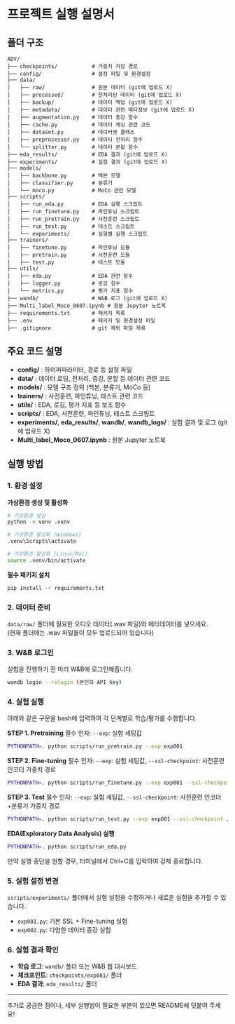 # 프로젝트 실행 설명서

## 폴더 구조

```
ADV/
├── checkpoints/           # 가중치 저장 경로
├── config/                # 설정 파일 및 환경설정
├── data/
│   ├── raw/               # 원본 데이터 (git에 업로드 X)
│   ├── processed/         # 전처리된 데이터 (git에 업로드 X)
│   ├── backup/            # 데이터 백업 (git에 업로드 X)
│   ├── metadata/          # 데이터 관련 메타정보 (git에 업로드 X)
│   ├── augmentation.py    # 데이터 증강 함수
│   ├── cache.py           # 데이터 캐싱 관련 코드
│   ├── dataset.py         # 데이터셋 클래스
│   ├── preprocessor.py    # 데이터 전처리 함수
│   └── splitter.py        # 데이터 분할 함수
├── eda_results/           # EDA 결과 (git에 업로드 X)
├── experiments/           # 실험 결과 (git에 업로드 X)
├── models/                
│   ├── backbone.py        # 백본 모델
│   ├── classifier.py      # 분류기
│   └── moco.py            # MoCo 관련 모델
├── scripts/               
│   ├── run_eda.py         # EDA 실행 스크립트
│   ├── run_finetune.py    # 파인튜닝 스크립트
│   ├── run_pretrain.py    # 사전훈련 스크립트
│   ├── run_test.py        # 테스트 스크립트
│   └── experiments/       # 실험별 실행 스크립트
├── trainers/              
│   ├── finetune.py        # 파인튜닝 모듈
│   ├── pretrain.py        # 사전훈련 모듈
│   ├── test.py            # 테스트 모듈
├── utils/                 
│   ├── eda.py             # EDA 관련 함수
│   ├── logger.py          # 로깅 함수
│   └── metrics.py         # 평가 지표 함수
├── wandb/                 # W&B 로그 (git에 업로드 X)
├── Multi_label_Moco_0607.ipynb # 원본 Jupyter 노트북
├── requirements.txt       # 패키지 목록
├── .env                   # 패키지 및 환경설정 파일
├── .gitignore             # git 제외 파일 목록
```

## 주요 코드 설명

- **config/** : 하이퍼파라미터, 경로 등 설정 파일
- **data/** : 데이터 로딩, 전처리, 증강, 분할 등 데이터 관련 코드
- **models/** : 모델 구조 정의 (백본, 분류기, MoCo 등)
- **trainers/** : 사전훈련, 파인튜닝, 테스트 관련 코드
- **utils/** : EDA, 로깅, 평가 지표 등 보조 함수
- **scripts/** : EDA, 사전훈련, 파인튜닝, 테스트 스크립트
- **experiments/**, **eda_results/**, **wandb/**, **wandb_logs/** : 실험 결과 및 로그 (git에 업로드 X)
- **Multi_label_Moco_0607.ipynb** : 원본 Jupyter 노트북

## 실행 방법

### 1. 환경 설정  

**가상환경 생성 및 활성화**
```bash
# 가상환경 생성
python -m venv .venv

# 가상환경 활성화 (Windows)
.venv\Scripts\activate

# 가상환경 활성화 (Linux/Mac)
source .venv/bin/activate
```

**필수 패키지 설치**
```bash
pip install -r requirements.txt
```

### 2. 데이터 준비
`data/raw/` 폴더에 필요한 오디오 데이터(.wav 파일)와 메타데이터를 넣으세요.  
(현재 폴더에는 .wav 파일들이 모두 업로드되어 있습니다)  

### 3. W&B 로그인  
실험을 진행하기 전 미리 W&B에 로그인해줍니다.  
```bash
wandb login --relogin (본인의 API key)
```

### 4. 실험 실행  
아래와 같은 구문을 bash에 입력하여 각 단계별로 학습/평가를 수행합니다.  

**STEP 1. Pretraining**  필수 인자: `--exp`: 실험 세팅값  
```bash
PYTHONPATH=. python scripts/run_pretrain.py --exp exp001
```

**STEP 2. Fine-tuning**  필수 인자: `--exp`: 실험 세팅값, `--ssl-checkpoint`: 사전훈련 인코더 가중치 경로  
```bash
PYTHONPATH=. python scripts/run_finetune.py --exp exp001 --ssl-checkpoint /checkpoints/exp001/best_pretrained_model.pth
```

**STEP 3. Test**  필수 인자: `--exp`: 실험 세팅값, `--ssl-checkpoint`: 사전훈련 인코더+분류기 가중치 경로  
```bash
PYTHONPATH=. python scripts/run_test.py --exp exp001 --ssl-checkpoint /checkpoints/exp001/best_finetuned_model.pth
```

**EDA(Exploratory Data Analysis) 실행**
```bash
PYTHONPATH=. python scripts/run_eda.py
```

만약 실행 중단을 원할 경우, 터미널에서 Ctrl+C를 입력하여 강제 종료합니다.  

### 5. 실험 설정 변경
`scripts/experiments/` 폴더에서 실험 설정을 수정하거나 새로운 실험을 추가할 수 있습니다.
- `exp001.py`: 기본 SSL + Fine-tuning 실험
- `exp002.py`: 다양한 데이터 증강 실험

### 6. 실험 결과 확인
- **학습 로그**: `wandb/` 폴더 또는 W&B 웹 대시보드
- **체크포인트**: `checkpoints/exp001/` 폴더
- **EDA 결과**: `eda_results/` 폴더

---

추가로 궁금한 점이나, 세부 실행법이 필요한 부분이 있으면 README에 덧붙여 주세요!
